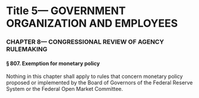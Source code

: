 
# Title 5— GOVERNMENT ORGANIZATION AND EMPLOYEES
### CHAPTER 8— CONGRESSIONAL REVIEW OF AGENCY RULEMAKING
#### § 807. Exemption for monetary policy

Nothing in this chapter shall apply to rules that concern monetary policy proposed or implemented by the Board of Governors of the Federal Reserve System or the Federal Open Market Committee.
